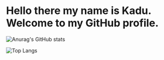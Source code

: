# Hello there my name is Kadu. Welcome to my GitHub profile.
![Anurag's GitHub stats](https://github-readme-stats.vercel.app/api?username=kadu&show_icons=true&theme=synthwave)

![Top Langs](https://github-readme-stats.vercel.app/api/top-langs/?username=anuraghazra&size_weight=0.5&count_weight=0.5)